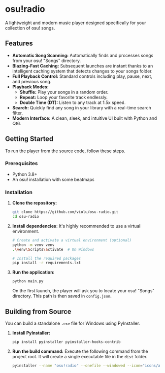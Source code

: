 # osu!radio

A lightweight and modern music player designed specifically for your collection of osu! songs.



## Features

- **Automatic Song Scanning:** Automatically finds and processes songs from your osu! "Songs" directory.
- **Blazing-Fast Caching:** Subsequent launches are instant thanks to an intelligent caching system that detects changes to your songs folder.
- **Full Playback Control:** Standard controls including play, pause, next, and previous song.
- **Playback Modes:**
    - **Shuffle:** Play your songs in a random order.
    - **Repeat:** Loop your favorite track endlessly.
    - **Double Time (DT):** Listen to any track at 1.5x speed.
- **Search:** Quickly find any song in your library with a real-time search filter.
- **Modern Interface:** A clean, sleek, and intuitive UI built with Python and Qt6.

## Getting Started

To run the player from the source code, follow these steps.

### Prerequisites

- Python 3.8+
- An osu! installation with some beatmaps

### Installation

1.  **Clone the repository:**
    ```bash
    git clone https://github.com/violu/osu-radio.git
    cd osu-radio
    ```

2.  **Install dependencies:**
    It's highly recommended to use a virtual environment.
    ```bash
    # Create and activate a virtual environment (optional)
    python -m venv venv
    .\venv\Scripts\activate  # On Windows

    # Install the required packages
    pip install -r requirements.txt
    ```

3.  **Run the application:**
    ```bash
    python main.py
    ```
    On the first launch, the player will ask you to locate your osu! "Songs" directory. This path is then saved in `config.json`.

## Building from Source

You can build a standalone `.exe` file for Windows using PyInstaller.

1.  **Install PyInstaller:**
    ```bash
    pip install pyinstaller pyinstaller-hooks-contrib
    ```

2.  **Run the build command:**
    Execute the following command from the project root. It will create a single executable file in the `dist` folder.
    ```bash
    pyinstaller --name "osu!radio" --onefile --windowed --icon="icons/app_icon.ico" --add-data "icons;icons" main.py
    ```

